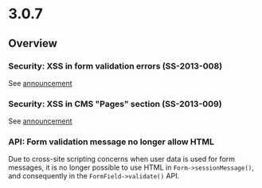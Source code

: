 # 3.0.7

## Overview

### Security: XSS in form validation errors (SS-2013-008)

See [announcement](http://www.silverstripe.org/ss-2013-008-xss-in-numericfield-validation/)

### Security: XSS in CMS "Pages" section (SS-2013-009)

See [announcement](http://www.silverstripe.org/ss-2013-009-xss-in-cms-pages-section/)

### API: Form validation message no longer allow HTML

Due to cross-site scripting concerns when user data is used for form messages,
it is no longer possible to use HTML in `Form->sessionMessage()`, and consequently
in the `FormField->validate()` API.